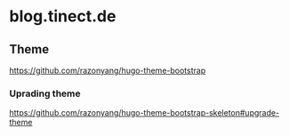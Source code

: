 # blog.tinect.de

## Theme
https://github.com/razonyang/hugo-theme-bootstrap

### Uprading theme
https://github.com/razonyang/hugo-theme-bootstrap-skeleton#upgrade-theme